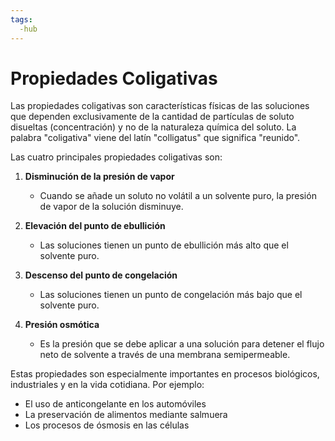 ```yaml
--- 
tags: 
  -hub
---
```

# Propiedades Coligativas

Las propiedades coligativas son características físicas de las soluciones que dependen exclusivamente de la cantidad de partículas de soluto disueltas (concentración) y no de la naturaleza química del soluto. La palabra "coligativa" viene del latín "colligatus" que significa "reunido".

Las cuatro principales propiedades coligativas son:

1. **Disminución de la presión de vapor**
   - Cuando se añade un soluto no volátil a un solvente puro, la presión de vapor de la solución disminuye.

2. **Elevación del punto de ebullición**
   - Las soluciones tienen un punto de ebullición más alto que el solvente puro.

3. **Descenso del punto de congelación**
   - Las soluciones tienen un punto de congelación más bajo que el solvente puro.

4. **Presión osmótica**
   - Es la presión que se debe aplicar a una solución para detener el flujo neto de solvente a través de una membrana semipermeable.

Estas propiedades son especialmente importantes en procesos biológicos, industriales y en la vida cotidiana. Por ejemplo:
- El uso de anticongelante en los automóviles
- La preservación de alimentos mediante salmuera
- Los procesos de ósmosis en las células

